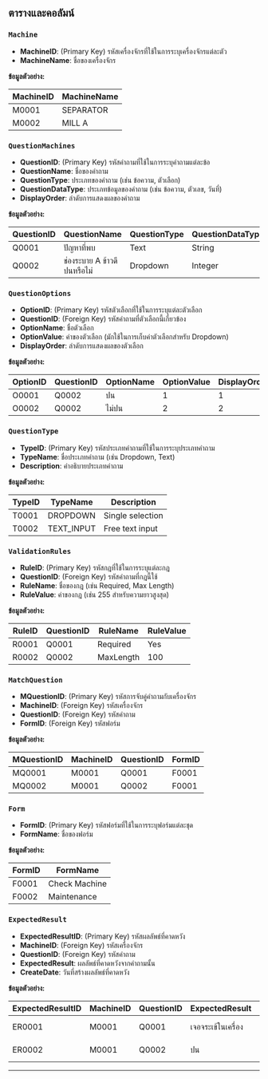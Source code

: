 ## ตารางและคอลัมน์

### `Machine`
- **MachineID**: (Primary Key) รหัสเครื่องจักรที่ใช้ในการระบุเครื่องจักรแต่ละตัว
- **MachineName**: ชื่อของเครื่องจักร

**ข้อมูลตัวอย่าง:**

| MachineID | MachineName |
|-----------|-------------|
| M0001         | SEPARATOR |
| M0002         | MILL A   |

### `QuestionMachines`
- **QuestionID**: (Primary Key) รหัสคำถามที่ใช้ในการระบุคำถามแต่ละข้อ
- **QuestionName**: ชื่อของคำถาม
- **QuestionType**: ประเภทของคำถาม (เช่น ข้อความ, ตัวเลือก)
- **QuestionDataType**: ประเภทข้อมูลของคำถาม (เช่น ข้อความ, ตัวเลข, วันที่)
- **DisplayOrder**: ลำดับการแสดงผลของคำถาม

**ข้อมูลตัวอย่าง:**

| QuestionID | QuestionName               | QuestionType | QuestionDataType | DisplayOrder |
|------------|----------------------------|--------------|------------------|--------------|
| Q0001          | ปัญหาที่พบ  | Text         | String           | 1            |
| Q0002          | ช่องระบาย A ข้าวดีปนหรือไม่    | Dropdown     | Integer          | 2            |

### `QuestionOptions`
- **OptionID**: (Primary Key) รหัสตัวเลือกที่ใช้ในการระบุแต่ละตัวเลือก
- **QuestionID**: (Foreign Key) รหัสคำถามที่ตัวเลือกนี้เกี่ยวข้อง
- **OptionName**: ชื่อตัวเลือก
- **OptionValue**: ค่าของตัวเลือก (มักใช้ในการเก็บค่าตัวเลือกสำหรับ Dropdown)
- **DisplayOrder**: ลำดับการแสดงผลของตัวเลือก

**ข้อมูลตัวอย่าง:**

| OptionID | QuestionID | OptionName   | OptionValue | DisplayOrder |
|----------|------------|--------------|-------------|--------------|
|O0001        | Q0002          | ปน     | 1           | 1            |
| O0002        | Q0002          | ไม่ปน     | 2           | 2            |

### `QuestionType`
- **TypeID**: (Primary Key) รหัสประเภทคำถามที่ใช้ในการระบุประเภทคำถาม
- **TypeName**: ชื่อประเภทคำถาม (เช่น Dropdown, Text)
- **Description**: คำอธิบายประเภทคำถาม

**ข้อมูลตัวอย่าง:**

| TypeID | TypeName  | Description        |
|--------|-----------|--------------------|
| T0001      | DROPDOWN  | Single selection   |
| T0002      | TEXT_INPUT      | Free text input    |

### `ValidationRules`
- **RuleID**: (Primary Key) รหัสกฎที่ใช้ในการระบุแต่ละกฎ
- **QuestionID**: (Foreign Key) รหัสคำถามที่กฎนี้ใช้
- **RuleName**: ชื่อของกฎ (เช่น Required, Max Length)
- **RuleValue**: ค่าของกฎ (เช่น 255 สำหรับความยาวสูงสุด)

**ข้อมูลตัวอย่าง:**

| RuleID | QuestionID | RuleName  | RuleValue |
|--------|------------|-----------|-----------|
| R0001      | Q0001          | Required  | Yes       |
| R0002      | Q0002          | MaxLength | 100       |

### `MatchQuestion`
- **MQuestionID**: (Primary Key) รหัสการจับคู่คำถามกับเครื่องจักร
- **MachineID**: (Foreign Key) รหัสเครื่องจักร
- **QuestionID**: (Foreign Key) รหัสคำถาม
- **FormID**: (Foreign Key) รหัสฟอร์ม

**ข้อมูลตัวอย่าง:**

| MQuestionID | MachineID | QuestionID | FormID |
|-------------|-----------|------------|--------|
| MQ0001           | M0001         | Q0001          | F0001      |
| MQ0002           | M0001         | Q0002          | F0001      |

### `Form`
- **FormID**: (Primary Key) รหัสฟอร์มที่ใช้ในการระบุฟอร์มแต่ละชุด
- **FormName**: ชื่อของฟอร์ม

**ข้อมูลตัวอย่าง:**

| FormID | FormName      |
|--------|---------------|
| F0001      | Check Machine |
| F0002      | Maintenance   |

### `ExpectedResult`
- **ExpectedResultID**: (Primary Key) รหัสผลลัพธ์ที่คาดหวัง
- **MachineID**: (Foreign Key) รหัสเครื่องจักร
- **QuestionID**: (Foreign Key) รหัสคำถาม
- **ExpectedResult**: ผลลัพธ์ที่คาดหวังจากคำถามนั้น
- **CreateDate**: วันที่สร้างผลลัพธ์ที่คาดหวัง

**ข้อมูลตัวอย่าง:**

| ExpectedResultID | MachineID | QuestionID | ExpectedResult | CreateDate |
|------------------|-----------|------------|----------------|------------|
| ER0001                | M0001         | Q0001          | เจอจระเข้ในเครื่อง      | 2024-08-01 |
| ER0002                | M0001         | Q0002          | ปน      | 2024-08-01 |

---

